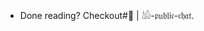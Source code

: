 - Done reading? Checkout#💬 | 𓀌-𝔭𝔲𝔟𝔩𝔦𝔠-𝔠𝔥𝔞𝔱.
<!---
thirdfvnc/thirdfvnc is a ✨ special ✨ repository because its `README.md` (this file) appears on your GitHub profile.
You can click the Preview link to take a look at your changes.
--->
